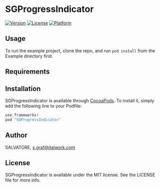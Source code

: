 # SGProgressIndicator

[![Version](https://img.shields.io/cocoapods/v/SGProgressIndicator.svg?style=flat)](http://cocoapods.org/pods/SGProgressIndicator)
[![License](https://img.shields.io/cocoapods/l/SGProgressIndicator.svg?style=flat)](http://cocoapods.org/pods/SGProgressIndicator)
[![Platform](https://img.shields.io/cocoapods/p/SGProgressIndicator.svg?style=flat)](http://cocoapods.org/pods/SGProgressIndicator)

## Usage

To run the example project, clone the repo, and run `pod install` from the Example directory first.

## Requirements

## Installation

SGProgressIndicator is available through [CocoaPods](http://cocoapods.org). To install
it, simply add the following line to your Podfile:

```ruby
use_frameworks! 
pod "SGProgressIndicator"
```

## Author

SALVATORE, s.graf@italwork.com

## License

SGProgressIndicator is available under the MIT license. See the LICENSE file for more info.
